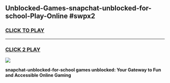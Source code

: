 
## Unblocked-Games-snapchat-unblocked-for-school-Play-Online #swpx2
<h3>
<a href="https://news.freeplayer.one?title=snapchat-unblocked-for-school&ref=3">CLICK TO PLAY</a></h3>
<hr>

<h3>
<a href="https://news.freeplayer.one?title=snapchat-unblocked-for-school&ref=3">CLICK 2 PLAY</a>
  
</h3>

<a href="https://news.freeplayer.one?title=snapchat-unblocked-for-school&ref=3"><img src="https://clearcache.store/games.png"></a>


**snapchat-unblocked-for-school games unblocked: Your Gateway to Fun and Accessible Online Gaming**
